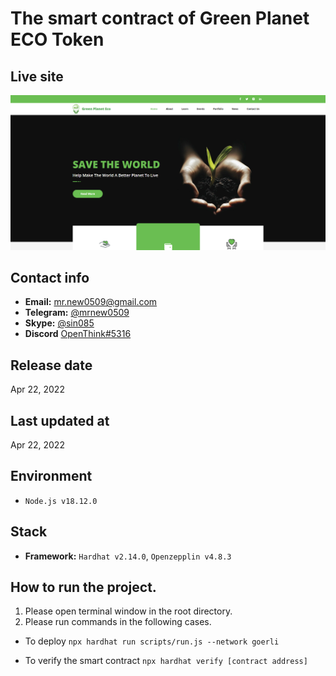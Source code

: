 # The smart contract of Green Planet ECO Token

## Live site

[![Live site](readme_images/guide-site.png)](https://greenplaneteco.com)

## Contact info

- **Email:** mr.new0509@gmail.com
- **Telegram:** [@mrnew0509](https://t.me/mrnew0509)
- **Skype:** [@sin085](https://join.skype.com/invite/xat3AgpiRVOI)
- **Discord** [OpenThink#5316](https://discord.gg/TtS7mtuD)

## Release date

Apr 22, 2022

## Last updated at

Apr 22, 2022

## Environment

- `Node.js v18.12.0`

## Stack

- **Framework:** `Hardhat v2.14.0`, `Openzepplin v4.8.3`

## How to run the project.

1. Please open terminal window in the root directory.
2. Please run commands in the following cases.

- To deploy
  `npx hardhat run scripts/run.js --network goerli`

- To verify the smart contract
  `npx hardhat verify [contract address]`
